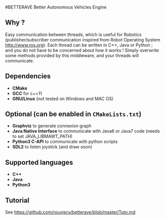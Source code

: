 #BETTERAVE
Better Autonomous Vehicles Engine

## Why ?
Easy communication between threads, which is useful for Robotics (publisher/subscriber communication inspired from Robot Operating System http://www.ros.org). Each thread can be written in C++, Java or Python ; and you do not have to be concerned about how it works ! Simply overwrite some methods provided by this middleware, and your threads will communicate.

## Dependencies
+    **CMake**
+    **GCC** for c++11
+    **GNU/Linux** (not tested on Windows and MAC OS)

## Optional (can be enabled in `CMakeLists.txt`)
+    **Graphviz** to generate connexion graph
+    **Java Native Interface** to communicate with Java6 or Java7 code (needs to set 
JAVA_LIBMAWT_PATH)
+    **Python3 C-API** to communicate with python scripts
+    **SDL2** to listen joystick (and draw soon)

## Supported languages
+    **C++**
+    **Java**
+    **Python3**

## Tutorial
See https://github.com/rouviecy/betterave/blob/master/Tuto.md

